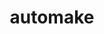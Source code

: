 ---
title: "automake"
layout: cache
categories: [package, develop]
meta: {"compilers": ["apple-clang@16.0.0", "cce@18.0.0", "gcc@10.5.0", "gcc@11.1.0", "gcc@11.4.0", "gcc@12.3.0", "gcc@12.4.0", "gcc@13.2.0", "gcc@13.3.0", "gcc@7.3.1", "gcc@7.5.0", "intel-oneapi-compilers@2024.1.0", "intel-oneapi-compilers@2025.1.0"], "num_specs": 92, "num_specs_by_stack": {"aws-pcluster-neoverse_v1": 4, "aws-pcluster-x86_64_v4": 12, "build_systems": 3, "data-vis-sdk": 3, "developer-tools-aarch64-linux-gnu": 3, "developer-tools-darwin": 3, "developer-tools-x86_64_v3-linux-gnu": 3, "e4s": 9, "e4s-cray-rhel": 4, "e4s-neoverse-v2": 6, "e4s-oneapi": 6, "e4s-rocm-external": 6, "hep": 3, "ml-darwin-aarch64-mps": 3, "ml-linux-aarch64-cpu": 3, "ml-linux-aarch64-cuda": 3, "ml-linux-x86_64-cpu": 3, "ml-linux-x86_64-cuda": 3, "ml-linux-x86_64-rocm": 3, "radiuss": 9, "radiuss-aws": 6, "radiuss-aws-aarch64": 15, "root": 92, "tutorial": 6}, "oss": ["amzn2", "centos7", "rhel8", "sequoia", "ubuntu18.04", "ubuntu20.04", "ubuntu22.04", "ubuntu24.04"], "platforms": ["darwin", "linux"], "stacks": ["aws-pcluster-neoverse_v1", "aws-pcluster-x86_64_v4", "build_systems", "data-vis-sdk", "developer-tools-aarch64-linux-gnu", "developer-tools-darwin", "developer-tools-x86_64_v3-linux-gnu", "e4s", "e4s-cray-rhel", "e4s-neoverse-v2", "e4s-oneapi", "e4s-rocm-external", "hep", "ml-darwin-aarch64-mps", "ml-linux-aarch64-cpu", "ml-linux-aarch64-cuda", "ml-linux-x86_64-cpu", "ml-linux-x86_64-cuda", "ml-linux-x86_64-rocm", "radiuss", "radiuss-aws", "radiuss-aws-aarch64", "root", "tutorial"], "targets": ["aarch64", "neoverse_v1", "neoverse_v2", "x86_64_v3", "x86_64_v4"], "versions": ["1.15.1", "1.16.5"]}
spec_details: [{"compiler": "gcc@7.3.1", "hash": "2efodmlxgbup4uvnyyou632ebwsyfvg4", "os": "amzn2", "platform": "linux", "size": "-", "stacks": ["radiuss-aws-aarch64", "root"], "target": "aarch64", "variants": ["build_system=autotools"], "versions": ["1.16.5"]}, {"compiler": "gcc@7.3.1", "hash": "2quhudgbxt2tr3ngoynbj4cyhw2rknu6", "os": "amzn2", "platform": "linux", "size": "-", "stacks": ["radiuss-aws-aarch64", "root"], "target": "aarch64", "variants": ["build_system=autotools"], "versions": ["1.16.5"]}, {"compiler": "cce@18.0.0", "hash": "36kxgclj6zykvie6udxfokq2idfc6zuh", "os": "rhel8", "platform": "linux", "size": "-", "stacks": ["e4s-cray-rhel", "root"], "target": "x86_64_v3", "variants": ["build_system=autotools"], "versions": ["1.16.5"]}, {"compiler": "gcc@10.5.0", "hash": "3badciuxaf3t2rnhde3y4xooehcxqzyi", "os": "centos7", "platform": "linux", "size": "-", "stacks": ["developer-tools-x86_64_v3-linux-gnu", "root"], "target": "x86_64_v3", "variants": ["build_system=autotools"], "versions": ["1.16.5"]}, {"compiler": "apple-clang@16.0.0", "hash": "3o6rygwyi4jg45yycowqxfi7ionbxs4h", "os": "sequoia", "platform": "darwin", "size": "-", "stacks": ["developer-tools-darwin", "ml-darwin-aarch64-mps", "root"], "target": "aarch64", "variants": ["build_system=autotools"], "versions": ["1.16.5"]}, {"compiler": "gcc@7.5.0", "hash": "3q4tfhfxqokieqj6g67yjytedvczwzkm", "os": "ubuntu18.04", "platform": "linux", "size": "-", "stacks": ["radiuss", "root"], "target": "x86_64_v3", "variants": ["build_system=autotools"], "versions": ["1.15.1"]}, {"compiler": "gcc@13.3.0", "hash": "3z6odypuv23dnqjefrgaghgxh7mdd7uz", "os": "rhel8", "platform": "linux", "size": "-", "stacks": ["developer-tools-aarch64-linux-gnu", "root"], "target": "aarch64", "variants": ["build_system=autotools"], "versions": ["1.16.5"]}, {"compiler": "gcc@12.4.0", "hash": "4jsdwlpkuffazuosaupldi4zp7tvoer2", "os": "amzn2", "platform": "linux", "size": "-", "stacks": ["aws-pcluster-neoverse_v1", "root"], "target": "neoverse_v1", "variants": ["build_system=autotools"], "versions": ["1.16.5"]}, {"compiler": "intel-oneapi-compilers@2025.1.0", "hash": "4nv6pzmx7s3zxsumdsyrjlfjlfj5fpeb", "os": "ubuntu22.04", "platform": "linux", "size": "-", "stacks": ["e4s-oneapi", "root"], "target": "x86_64_v3", "variants": ["build_system=autotools"], "versions": ["1.16.5"]}, {"compiler": "gcc@7.5.0", "hash": "4verwq5uwcat5bb6fmj22hropulceon6", "os": "ubuntu18.04", "platform": "linux", "size": "-", "stacks": ["build_systems", "radiuss", "root"], "target": "x86_64_v3", "variants": ["build_system=autotools"], "versions": ["1.16.5"]}, {"compiler": "gcc@13.2.0", "hash": "536uw5ymb6mexqfmypzxsq3nmajbcszx", "os": "ubuntu24.04", "platform": "linux", "size": "-", "stacks": ["ml-linux-x86_64-cpu", "ml-linux-x86_64-cuda", "ml-linux-x86_64-rocm", "root"], "target": "x86_64_v3", "variants": ["build_system=autotools"], "versions": ["1.16.5"]}, {"compiler": "gcc@11.1.0", "hash": "5ss3qgk5ijop4z2elyff5kf2pk6gmem4", "os": "ubuntu20.04", "platform": "linux", "size": "-", "stacks": ["data-vis-sdk", "root"], "target": "x86_64_v3", "variants": ["build_system=autotools"], "versions": ["1.16.5"]}, {"compiler": "gcc@12.3.0", "hash": "5tgh5swvehficwecxrkg4u2wvoklpsxv", "os": "ubuntu22.04", "platform": "linux", "size": "-", "stacks": ["root", "tutorial"], "target": "x86_64_v3", "variants": ["build_system=autotools"], "versions": ["1.16.5"]}, {"compiler": "gcc@11.4.0", "hash": "64o3o6pnbgqgmbkq4oxdqsga52c747h4", "os": "ubuntu22.04", "platform": "linux", "size": "-", "stacks": ["e4s-neoverse-v2", "root"], "target": "neoverse_v2", "variants": ["build_system=autotools"], "versions": ["1.16.5"]}, {"compiler": "gcc@13.3.0", "hash": "6fm32j6neildx3adq7jxmxyg4bbzmyow", "os": "rhel8", "platform": "linux", "size": "-", "stacks": ["developer-tools-aarch64-linux-gnu", "root"], "target": "aarch64", "variants": ["build_system=autotools"], "versions": ["1.16.5"]}, {"compiler": "gcc@11.4.0", "hash": "6kmy3nzeqfet5666v7uu3dac3elwa4uu", "os": "ubuntu22.04", "platform": "linux", "size": "-", "stacks": ["e4s", "root"], "target": "x86_64_v3", "variants": ["build_system=autotools"], "versions": ["1.16.5"]}, {"compiler": "gcc@7.3.1", "hash": "6qx4gr3iank3jkwzusqblwxewfkdunqq", "os": "amzn2", "platform": "linux", "size": "-", "stacks": ["radiuss-aws", "root"], "target": "x86_64_v3", "variants": ["build_system=autotools"], "versions": ["1.16.5"]}, {"compiler": "gcc@7.3.1", "hash": "6r5lad7xzz4g5o65qbdwwmwrsugwh7bi", "os": "amzn2", "platform": "linux", "size": "-", "stacks": ["radiuss-aws", "root"], "target": "x86_64_v3", "variants": ["build_system=autotools"], "versions": ["1.16.5"]}, {"compiler": "gcc@12.4.0", "hash": "7ojmtq4jnkmusd72jbp6xpzgpzpyqrm5", "os": "amzn2", "platform": "linux", "size": "-", "stacks": ["aws-pcluster-neoverse_v1", "root"], "target": "neoverse_v1", "variants": ["build_system=autotools"], "versions": ["1.16.5"]}, {"compiler": "intel-oneapi-compilers@2024.1.0", "hash": "acfuydes2dcjfdbhaxu3ttxnoiz4z5rh", "os": "amzn2", "platform": "linux", "size": "-", "stacks": ["aws-pcluster-x86_64_v4", "root"], "target": "x86_64_v3", "variants": ["build_system=autotools"], "versions": ["1.16.5"]}, {"compiler": "intel-oneapi-compilers@2025.1.0", "hash": "afa5ablgqbwttxucl6iojt5daqhubdmo", "os": "ubuntu22.04", "platform": "linux", "size": "-", "stacks": ["e4s-oneapi", "root"], "target": "x86_64_v3", "variants": ["build_system=autotools"], "versions": ["1.16.5"]}, {"compiler": "gcc@11.4.0", "hash": "ah6qya4lzw5hojujwkmw23gnkudxqaqx", "os": "ubuntu22.04", "platform": "linux", "size": "-", "stacks": ["e4s", "root"], "target": "x86_64_v3", "variants": ["build_system=autotools"], "versions": ["1.16.5"]}, {"compiler": "intel-oneapi-compilers@2024.1.0", "hash": "bgr2ntb6gk4bvsvypr7kzvjolvlc753v", "os": "amzn2", "platform": "linux", "size": "-", "stacks": ["aws-pcluster-x86_64_v4", "root"], "target": "x86_64_v3", "variants": ["build_system=autotools"], "versions": ["1.16.5"]}, {"compiler": "gcc@7.5.0", "hash": "bw43jquxdtbb3ri5qgmpxeog3iobf6wa", "os": "ubuntu18.04", "platform": "linux", "size": "-", "stacks": ["radiuss", "root"], "target": "x86_64_v3", "variants": ["build_system=autotools"], "versions": ["1.15.1"]}, {"compiler": "gcc@7.3.1", "hash": "c5fqruoaiobsajtr2pl2ybw64vbbtdp4", "os": "amzn2", "platform": "linux", "size": "-", "stacks": ["radiuss-aws-aarch64", "root"], "target": "aarch64", "variants": ["build_system=autotools"], "versions": ["1.16.5"]}, {"compiler": "intel-oneapi-compilers@2024.1.0", "hash": "cas52g6lqt2atqjlgwomiwck2ydsevd6", "os": "amzn2", "platform": "linux", "size": "-", "stacks": ["aws-pcluster-x86_64_v4", "root"], "target": "x86_64_v3", "variants": ["build_system=autotools"], "versions": ["1.16.5"]}, {"compiler": "gcc@11.4.0", "hash": "cobzg5hckh3gudqjy7x7uoyndx7l5dxf", "os": "ubuntu22.04", "platform": "linux", "size": "-", "stacks": ["e4s", "e4s-rocm-external", "hep", "root", "tutorial"], "target": "x86_64_v3", "variants": ["build_system=autotools"], "versions": ["1.16.5"]}, {"compiler": "gcc@7.3.1", "hash": "cvp2afdsim77zxnnfiesfvd5uuuyk3xs", "os": "amzn2", "platform": "linux", "size": "-", "stacks": ["radiuss-aws-aarch64", "root"], "target": "aarch64", "variants": ["build_system=autotools"], "versions": ["1.16.5"]}, {"compiler": "gcc@12.4.0", "hash": "cxdp3oxhye4bpqchszjwotkfrlkyyk7q", "os": "amzn2", "platform": "linux", "size": "-", "stacks": ["aws-pcluster-neoverse_v1", "root"], "target": "neoverse_v1", "variants": ["build_system=autotools"], "versions": ["1.16.5"]}, {"compiler": "cce@18.0.0", "hash": "dowknatl3iciagr4riftocymqbvd5m5u", "os": "rhel8", "platform": "linux", "size": "-", "stacks": ["e4s-cray-rhel", "root"], "target": "x86_64_v3", "variants": ["build_system=autotools"], "versions": ["1.16.5"]}, {"compiler": "intel-oneapi-compilers@2025.1.0", "hash": "e5qipkigmtjvx55sn4zbocglikgexnbm", "os": "ubuntu22.04", "platform": "linux", "size": "-", "stacks": ["e4s-oneapi", "root"], "target": "x86_64_v3", "variants": ["build_system=autotools"], "versions": ["1.16.5"]}, {"compiler": "gcc@11.1.0", "hash": "e7wkcxbzfcckcaq4d3eyvh4yhy5nbvtd", "os": "ubuntu20.04", "platform": "linux", "size": "-", "stacks": ["data-vis-sdk", "root"], "target": "x86_64_v3", "variants": ["build_system=autotools"], "versions": ["1.16.5"]}, {"compiler": "intel-oneapi-compilers@2024.1.0", "hash": "eb3pmv6iim3rcdmsdgbxy2zux2lpxtvx", "os": "amzn2", "platform": "linux", "size": "-", "stacks": ["aws-pcluster-x86_64_v4", "root"], "target": "x86_64_v3", "variants": ["build_system=autotools"], "versions": ["1.16.5"]}, {"compiler": "intel-oneapi-compilers@2024.1.0", "hash": "eiobmuak2n5kyd5xl5ckudtxluv7dcbz", "os": "amzn2", "platform": "linux", "size": "-", "stacks": ["aws-pcluster-x86_64_v4", "root"], "target": "x86_64_v3", "variants": ["build_system=autotools"], "versions": ["1.16.5"]}, {"compiler": "gcc@11.4.0", "hash": "fbucx55ronu5bvuxuqhehbmk7hnfhkud", "os": "ubuntu22.04", "platform": "linux", "size": "-", "stacks": ["e4s", "e4s-rocm-external", "hep", "root", "tutorial"], "target": "x86_64_v3", "variants": ["build_system=autotools"], "versions": ["1.16.5"]}, {"compiler": "gcc@7.3.1", "hash": "fm76vlle3xbe2xeogz3fzd3g5dvlvajq", "os": "amzn2", "platform": "linux", "size": "-", "stacks": ["radiuss-aws-aarch64", "root"], "target": "aarch64", "variants": ["build_system=autotools"], "versions": ["1.16.5"]}, {"compiler": "gcc@7.3.1", "hash": "frf5bx7kygehp6sz4fv4kozdgv4ee3je", "os": "amzn2", "platform": "linux", "size": "-", "stacks": ["radiuss-aws-aarch64", "root"], "target": "aarch64", "variants": ["build_system=autotools"], "versions": ["1.16.5"]}, {"compiler": "gcc@13.3.0", "hash": "g4gy4wyai7dwwv6x6vn4m47qknqp5dbg", "os": "rhel8", "platform": "linux", "size": "-", "stacks": ["developer-tools-aarch64-linux-gnu", "root"], "target": "aarch64", "variants": ["build_system=autotools"], "versions": ["1.16.5"]}, {"compiler": "gcc@7.5.0", "hash": "gfcgsgpxx5ndf4ffq7o6hsrz66hsabvr", "os": "ubuntu18.04", "platform": "linux", "size": "-", "stacks": ["radiuss", "root"], "target": "x86_64_v3", "variants": ["build_system=autotools"], "versions": ["1.15.1"]}, {"compiler": "gcc@11.4.0", "hash": "gqswk3dnpvyegzfks7qmccbgzz66krw5", "os": "ubuntu22.04", "platform": "linux", "size": "-", "stacks": ["e4s-neoverse-v2", "root"], "target": "neoverse_v2", "variants": ["build_system=autotools"], "versions": ["1.16.5"]}, {"compiler": "intel-oneapi-compilers@2024.1.0", "hash": "gt5zq2q5gba6cwvdopuviuz67rfwhpgt", "os": "amzn2", "platform": "linux", "size": "-", "stacks": ["aws-pcluster-x86_64_v4", "root"], "target": "x86_64_v4", "variants": ["build_system=autotools"], "versions": ["1.16.5"]}, {"compiler": "gcc@7.5.0", "hash": "huixifwpruijhalfm6qafrzkbdp66cwa", "os": "ubuntu18.04", "platform": "linux", "size": "-", "stacks": ["radiuss", "root"], "target": "x86_64_v3", "variants": ["build_system=autotools"], "versions": ["1.15.1"]}, {"compiler": "intel-oneapi-compilers@2025.1.0", "hash": "ihxu774csmzbkzcub2tt5obifm6uvgqk", "os": "ubuntu22.04", "platform": "linux", "size": "-", "stacks": ["e4s-oneapi", "root"], "target": "x86_64_v3", "variants": ["build_system=autotools"], "versions": ["1.16.5"]}, {"compiler": "gcc@13.2.0", "hash": "j5jsxfk67bbrhxebcdqzjoes7a7tvkxm", "os": "ubuntu24.04", "platform": "linux", "size": "-", "stacks": ["ml-linux-aarch64-cpu", "ml-linux-aarch64-cuda", "root"], "target": "aarch64", "variants": ["build_system=autotools"], "versions": ["1.16.5"]}, {"compiler": "gcc@12.3.0", "hash": "jugfma3uwwoj2peciisr5kkeo64qjv7h", "os": "ubuntu22.04", "platform": "linux", "size": "-", "stacks": ["root", "tutorial"], "target": "x86_64_v3", "variants": ["build_system=autotools"], "versions": ["1.16.5"]}, {"compiler": "gcc@7.3.1", "hash": "kccm2a2at2xovz6cluvhyn77sfxeprpv", "os": "amzn2", "platform": "linux", "size": "-", "stacks": ["radiuss-aws-aarch64", "root"], "target": "aarch64", "variants": ["build_system=autotools"], "versions": ["1.16.5"]}, {"compiler": "gcc@13.2.0", "hash": "kxukbutxyzzhmhkuuutnt5hxjo4bxgsm", "os": "ubuntu24.04", "platform": "linux", "size": "-", "stacks": ["ml-linux-x86_64-cpu", "ml-linux-x86_64-cuda", "ml-linux-x86_64-rocm", "root"], "target": "x86_64_v3", "variants": ["build_system=autotools"], "versions": ["1.16.5"]}, {"compiler": "intel-oneapi-compilers@2025.1.0", "hash": "l25ygv5pw74f6bin4xziylypdn4ce5if", "os": "ubuntu22.04", "platform": "linux", "size": "-", "stacks": ["e4s-oneapi", "root"], "target": "x86_64_v3", "variants": ["build_system=autotools"], "versions": ["1.16.5"]}, {"compiler": "gcc@11.4.0", "hash": "lfn4c5icdhy3jx5gvvmahsq33smhg2sw", "os": "ubuntu22.04", "platform": "linux", "size": "-", "stacks": ["e4s", "root"], "target": "x86_64_v3", "variants": ["build_system=autotools"], "versions": ["1.16.5"]}, {"compiler": "gcc@13.2.0", "hash": "li4e7bohfv4vudhqcg6iwwjm2g4u6dji", "os": "ubuntu24.04", "platform": "linux", "size": "-", "stacks": ["ml-linux-x86_64-cpu", "ml-linux-x86_64-cuda", "ml-linux-x86_64-rocm", "root"], "target": "x86_64_v3", "variants": ["build_system=autotools"], "versions": ["1.16.5"]}, {"compiler": "gcc@13.2.0", "hash": "ltk2e23aalru5nsp23mv6xdt54xnkwhe", "os": "ubuntu24.04", "platform": "linux", "size": "-", "stacks": ["ml-linux-aarch64-cpu", "ml-linux-aarch64-cuda", "root"], "target": "aarch64", "variants": ["build_system=autotools"], "versions": ["1.16.5"]}, {"compiler": "gcc@11.4.0", "hash": "luh6lgw2qrpuamqv6ic5mjmn3r2ihrwf", "os": "ubuntu22.04", "platform": "linux", "size": "-", "stacks": ["e4s-neoverse-v2", "root"], "target": "neoverse_v2", "variants": ["build_system=autotools"], "versions": ["1.16.5"]}, {"compiler": "gcc@7.3.1", "hash": "mm7n3y3n4s2esprgtsyapgvih42dtjpw", "os": "amzn2", "platform": "linux", "size": "-", "stacks": ["radiuss-aws-aarch64", "root"], "target": "aarch64", "variants": ["build_system=autotools"], "versions": ["1.16.5"]}, {"compiler": "gcc@7.5.0", "hash": "mnvczpzb4h3hk2fekw36q7zhzbh5phot", "os": "ubuntu18.04", "platform": "linux", "size": "-", "stacks": ["radiuss", "root"], "target": "x86_64_v3", "variants": ["build_system=autotools"], "versions": ["1.15.1"]}, {"compiler": "gcc@7.5.0", "hash": "myaz2fr7cwodlgvvbns7lhr24vmkuftb", "os": "ubuntu18.04", "platform": "linux", "size": "-", "stacks": ["radiuss", "root"], "target": "x86_64_v3", "variants": ["build_system=autotools"], "versions": ["1.15.1"]}, {"compiler": "cce@18.0.0", "hash": "n4ld64ymn6emlu7mogsra5gxakke6cly", "os": "rhel8", "platform": "linux", "size": "-", "stacks": ["e4s-cray-rhel", "root"], "target": "x86_64_v3", "variants": ["build_system=autotools"], "versions": ["1.16.5"]}, {"compiler": "gcc@11.4.0", "hash": "nrmewdvklmorhzbeldjxaf7x6n2mjm6a", "os": "ubuntu22.04", "platform": "linux", "size": "-", "stacks": ["e4s", "e4s-rocm-external", "hep", "root", "tutorial"], "target": "x86_64_v3", "variants": ["build_system=autotools"], "versions": ["1.16.5"]}, {"compiler": "gcc@7.3.1", "hash": "omg6qeujopiznrwimlvfwe6u3jfgttii", "os": "amzn2", "platform": "linux", "size": "-", "stacks": ["radiuss-aws-aarch64", "root"], "target": "aarch64", "variants": ["build_system=autotools"], "versions": ["1.16.5"]}, {"compiler": "gcc@10.5.0", "hash": "opjbkndjvmmgi5uyynaaw5mbdhn3v5ev", "os": "centos7", "platform": "linux", "size": "-", "stacks": ["developer-tools-x86_64_v3-linux-gnu", "root"], "target": "x86_64_v3", "variants": ["build_system=autotools"], "versions": ["1.16.5"]}, {"compiler": "gcc@12.4.0", "hash": "ozmxdtgu2dahv7rew7ebq3xbw5l2w6v4", "os": "amzn2", "platform": "linux", "size": "-", "stacks": ["aws-pcluster-neoverse_v1", "root"], "target": "neoverse_v1", "variants": ["build_system=autotools"], "versions": ["1.16.5"]}, {"compiler": "gcc@13.2.0", "hash": "q2siernj2qpqb55jaajbzhrr3rfts2wv", "os": "ubuntu24.04", "platform": "linux", "size": "-", "stacks": ["ml-linux-aarch64-cpu", "ml-linux-aarch64-cuda", "root"], "target": "aarch64", "variants": ["build_system=autotools"], "versions": ["1.16.5"]}, {"compiler": "gcc@12.3.0", "hash": "qnwx64r7noeczqzdbhkiq3xxf3ivkfsv", "os": "ubuntu22.04", "platform": "linux", "size": "-", "stacks": ["root", "tutorial"], "target": "x86_64_v3", "variants": ["build_system=autotools"], "versions": ["1.16.5"]}, {"compiler": "gcc@11.4.0", "hash": "qoauic7nhuyv3dydpotovrb6ubd24bbk", "os": "ubuntu22.04", "platform": "linux", "size": "-", "stacks": ["e4s", "e4s-rocm-external", "root"], "target": "x86_64_v3", "variants": ["build_system=autotools"], "versions": ["1.16.5"]}, {"compiler": "gcc@7.3.1", "hash": "rf3ubg2dpjuv56ivhdfeemk5dvlllgag", "os": "amzn2", "platform": "linux", "size": "-", "stacks": ["radiuss-aws-aarch64", "root"], "target": "aarch64", "variants": ["build_system=autotools"], "versions": ["1.16.5"]}, {"compiler": "gcc@7.3.1", "hash": "roi3cdmog4twa66i7x7ucxxpeifodvuw", "os": "amzn2", "platform": "linux", "size": "-", "stacks": ["radiuss-aws", "root"], "target": "x86_64_v3", "variants": ["build_system=autotools"], "versions": ["1.16.5"]}, {"compiler": "gcc@11.4.0", "hash": "rx7jxc7cfkiyakouv5rnkmjfgy55ilra", "os": "ubuntu22.04", "platform": "linux", "size": "-", "stacks": ["e4s-neoverse-v2", "root"], "target": "neoverse_v2", "variants": ["build_system=autotools"], "versions": ["1.16.5"]}, {"compiler": "gcc@11.4.0", "hash": "snaxrqd6kj7u3tmpt5jsdv7k5as4z3ze", "os": "ubuntu22.04", "platform": "linux", "size": "-", "stacks": ["e4s", "e4s-rocm-external", "root"], "target": "x86_64_v3", "variants": ["build_system=autotools"], "versions": ["1.16.5"]}, {"compiler": "gcc@7.3.1", "hash": "spsrn7evnoqdws2fcmcvfm5rva3rtvyj", "os": "amzn2", "platform": "linux", "size": "-", "stacks": ["radiuss-aws-aarch64", "root"], "target": "aarch64", "variants": ["build_system=autotools"], "versions": ["1.16.5"]}, {"compiler": "gcc@11.1.0", "hash": "sxnywjhrqpcou3gptlmrpv73kxraddg5", "os": "ubuntu20.04", "platform": "linux", "size": "-", "stacks": ["data-vis-sdk", "root"], "target": "x86_64_v3", "variants": ["build_system=autotools"], "versions": ["1.16.5"]}, {"compiler": "apple-clang@16.0.0", "hash": "t3qkwuxacsfvtrsol242ysiqghzj37cx", "os": "sequoia", "platform": "darwin", "size": "-", "stacks": ["developer-tools-darwin", "ml-darwin-aarch64-mps", "root"], "target": "aarch64", "variants": ["build_system=autotools"], "versions": ["1.16.5"]}, {"compiler": "apple-clang@16.0.0", "hash": "t622yfshnflgn53a75nm5ivsyjh55cub", "os": "sequoia", "platform": "darwin", "size": "-", "stacks": ["developer-tools-darwin", "ml-darwin-aarch64-mps", "root"], "target": "aarch64", "variants": ["build_system=autotools"], "versions": ["1.16.5"]}, {"compiler": "intel-oneapi-compilers@2024.1.0", "hash": "tu5eud2hzzrerwikcrsp34qwilxdhsnv", "os": "amzn2", "platform": "linux", "size": "-", "stacks": ["aws-pcluster-x86_64_v4", "root"], "target": "x86_64_v3", "variants": ["build_system=autotools"], "versions": ["1.16.5"]}, {"compiler": "gcc@11.4.0", "hash": "txwjqm666u6wy42mjkco4r6snqqnwpid", "os": "ubuntu22.04", "platform": "linux", "size": "-", "stacks": ["e4s-neoverse-v2", "root"], "target": "neoverse_v2", "variants": ["build_system=autotools"], "versions": ["1.16.5"]}, {"compiler": "gcc@7.3.1", "hash": "ubt7mkkf2co4nsbwkmkanb2ycbogplpj", "os": "amzn2", "platform": "linux", "size": "-", "stacks": ["radiuss-aws-aarch64", "root"], "target": "aarch64", "variants": ["build_system=autotools"], "versions": ["1.16.5"]}, {"compiler": "gcc@11.4.0", "hash": "uqpbjk36jvim6cngqoji57mnmlw62myd", "os": "ubuntu22.04", "platform": "linux", "size": "-", "stacks": ["e4s", "e4s-rocm-external", "root"], "target": "x86_64_v3", "variants": ["build_system=autotools"], "versions": ["1.16.5"]}, {"compiler": "intel-oneapi-compilers@2024.1.0", "hash": "uw5roo45dko7by72fjbn6pk3qxze27mg", "os": "amzn2", "platform": "linux", "size": "-", "stacks": ["aws-pcluster-x86_64_v4", "root"], "target": "x86_64_v3", "variants": ["build_system=autotools"], "versions": ["1.16.5"]}, {"compiler": "gcc@7.3.1", "hash": "vij6zyuiw7a4nl56rojyoi72pzdb35d3", "os": "amzn2", "platform": "linux", "size": "-", "stacks": ["radiuss-aws-aarch64", "root"], "target": "aarch64", "variants": ["build_system=autotools"], "versions": ["1.16.5"]}, {"compiler": "gcc@7.5.0", "hash": "vmu7oe4536s6pqc6kixvv7j622u4ekjx", "os": "ubuntu18.04", "platform": "linux", "size": "-", "stacks": ["build_systems", "radiuss", "root"], "target": "x86_64_v3", "variants": ["build_system=autotools"], "versions": ["1.16.5"]}, {"compiler": "intel-oneapi-compilers@2024.1.0", "hash": "vufbqtmixe7k5yxnct6nq6mkamjzpndu", "os": "amzn2", "platform": "linux", "size": "-", "stacks": ["aws-pcluster-x86_64_v4", "root"], "target": "x86_64_v4", "variants": ["build_system=autotools"], "versions": ["1.16.5"]}, {"compiler": "gcc@7.3.1", "hash": "vvspeeyv4w7zvkeefpgpmjlqxdolk533", "os": "amzn2", "platform": "linux", "size": "-", "stacks": ["radiuss-aws-aarch64", "root"], "target": "aarch64", "variants": ["build_system=autotools"], "versions": ["1.16.5"]}, {"compiler": "gcc@10.5.0", "hash": "wc327tdyk6kmfm7e4b3v33avk3quj3vu", "os": "centos7", "platform": "linux", "size": "-", "stacks": ["developer-tools-x86_64_v3-linux-gnu", "root"], "target": "x86_64_v3", "variants": ["build_system=autotools"], "versions": ["1.16.5"]}, {"compiler": "gcc@7.3.1", "hash": "wlk5uhjujfz6u7wylq5lsu3llpnkfdzn", "os": "amzn2", "platform": "linux", "size": "-", "stacks": ["radiuss-aws", "root"], "target": "x86_64_v3", "variants": ["build_system=autotools"], "versions": ["1.16.5"]}, {"compiler": "intel-oneapi-compilers@2025.1.0", "hash": "wn4vo2323vaewayur2ttubcrm7asffq4", "os": "ubuntu22.04", "platform": "linux", "size": "-", "stacks": ["e4s-oneapi", "root"], "target": "x86_64_v3", "variants": ["build_system=autotools"], "versions": ["1.16.5"]}, {"compiler": "intel-oneapi-compilers@2024.1.0", "hash": "xcio3ta5uyhqefssee4bw2yb5qatnvum", "os": "amzn2", "platform": "linux", "size": "-", "stacks": ["aws-pcluster-x86_64_v4", "root"], "target": "x86_64_v3", "variants": ["build_system=autotools"], "versions": ["1.16.5"]}, {"compiler": "gcc@7.5.0", "hash": "xdelxff4uuvkab6bykuijold426u5vc6", "os": "ubuntu18.04", "platform": "linux", "size": "-", "stacks": ["build_systems", "radiuss", "root"], "target": "x86_64_v3", "variants": ["build_system=autotools"], "versions": ["1.16.5"]}, {"compiler": "cce@18.0.0", "hash": "xeih7bxewy5g7fxyfw4pztstltxxme75", "os": "rhel8", "platform": "linux", "size": "-", "stacks": ["e4s-cray-rhel", "root"], "target": "x86_64_v3", "variants": ["build_system=autotools"], "versions": ["1.16.5"]}, {"compiler": "intel-oneapi-compilers@2024.1.0", "hash": "xghy6abdxv7utmreun4qjryas7j4msbq", "os": "amzn2", "platform": "linux", "size": "-", "stacks": ["aws-pcluster-x86_64_v4", "root"], "target": "x86_64_v4", "variants": ["build_system=autotools"], "versions": ["1.16.5"]}, {"compiler": "intel-oneapi-compilers@2024.1.0", "hash": "xtjh3szkazlssq3hjp2lmkb4tsa5qt22", "os": "amzn2", "platform": "linux", "size": "-", "stacks": ["aws-pcluster-x86_64_v4", "root"], "target": "x86_64_v4", "variants": ["build_system=autotools"], "versions": ["1.16.5"]}, {"compiler": "gcc@11.4.0", "hash": "xug6mchagk2ypgqokjrwjjacwy5d5gyx", "os": "ubuntu22.04", "platform": "linux", "size": "-", "stacks": ["e4s-neoverse-v2", "root"], "target": "neoverse_v2", "variants": ["build_system=autotools"], "versions": ["1.16.5"]}, {"compiler": "gcc@7.3.1", "hash": "y3254dktgm2wlvuwrt2de6hcxi7bhnf6", "os": "amzn2", "platform": "linux", "size": "-", "stacks": ["radiuss-aws-aarch64", "root"], "target": "aarch64", "variants": ["build_system=autotools"], "versions": ["1.16.5"]}, {"compiler": "gcc@7.3.1", "hash": "zh5hjpv2oalrblhyoae6z7ecctnvfzfv", "os": "amzn2", "platform": "linux", "size": "-", "stacks": ["radiuss-aws", "root"], "target": "x86_64_v3", "variants": ["build_system=autotools"], "versions": ["1.16.5"]}, {"compiler": "gcc@7.3.1", "hash": "zzs7lsgv4w3wl22lczrj4sxqfvznolnz", "os": "amzn2", "platform": "linux", "size": "-", "stacks": ["radiuss-aws", "root"], "target": "x86_64_v3", "variants": ["build_system=autotools"], "versions": ["1.16.5"]}]
---